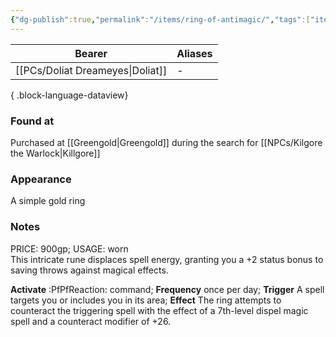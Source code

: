 ```yaml
---
{"dg-publish":true,"permalink":"/items/ring-of-antimagic/","tags":["item"],"dgShowBacklinks":true,"dgShowLocalGraph":true,"noteIcon":"item","created":"2024-01-06T00:16:23.194+01:00","updated":"2024-01-19T00:15:51.337+01:00"}
---
```


| Bearer                       | Aliases |
| ---------------------------- | ------- |
| [[PCs/Doliat Dreameyes\|Doliat]] | \-      |

{ .block-language-dataview}
### Found at
Purchased at [[Greengold\|Greengold]] during the search for [[NPCs/Kilgore the Warlock\|Killgore]]
### Appearance
A simple gold ring
### Notes
PRICE: 900gp; USAGE: worn  
This intricate rune displaces spell energy, granting you a +2 status bonus to saving throws against magical effects.  
  
**Activate** :PfPfReaction: command; **Frequency** once per day; **Trigger** A spell targets you or includes you in its area; **Effect** The ring attempts to counteract the triggering spell with the effect of a 7th-level dispel magic spell and a counteract modifier of +26.